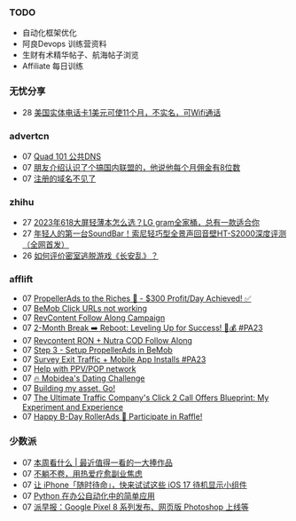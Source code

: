 ### TODO
-  自动化框架优化
-  阿良Devops 训练营资料
-  生财有术精华帖子、航海帖子浏览
-  Affiliate 每日训练

### 无忧分享
<!-- ruyo:START -->
-  28 [美国实体电话卡1美元可使11个月，不实名，可Wifi通话](https://51.ruyo.net/18487.html)<!-- ruyo:END -->

### advertcn
<!-- advertcn:START -->
-  07 [Quad 101 公共DNS](https://www.advertcn.com/forum.php?mod=viewthread&tid=112384)
-  07 [朋友介绍认识了个搞国内联盟的，他说他每个月佣金有8位数](https://www.advertcn.com/forum.php?mod=viewthread&tid=112383)
-  07 [注册的域名不见了](https://www.advertcn.com/forum.php?mod=viewthread&tid=112379)<!-- advertcn:END -->

### zhihu
<!-- zhihu:START -->
-  27 [2023年618大屏轻薄本怎么选？LG gram全家桶，总有一款适合你](http://zhuanlan.zhihu.com/p/632641888?utm_campaign=rss&utm_medium=rss&utm_source=rss&utm_content=title)
-  27 [年轻人的第一台SoundBar！索尼轻巧型全景声回音壁HT-S2000深度评测（全网首发）](http://zhuanlan.zhihu.com/p/630990296?utm_campaign=rss&utm_medium=rss&utm_source=rss&utm_content=title)
-  26 [如何评价密室逃脱游戏《长安乱》？](http://www.zhihu.com/question/563950552/answer/3045961312?utm_campaign=rss&utm_medium=rss&utm_source=rss&utm_content=title)<!-- zhihu:END -->

### afflift
<!-- afflift:START -->
-  07 [PropellerAds to the Riches 🤑 - $300 Profit/Day Achieved! ✅](https://afflift.com/f/threads/propellerads-to-the-riches-%F0%9F%A4%91-300-profit-day-achieved-%E2%9C%85.11567/)
-  07 [BeMob Click URLs not working](https://afflift.com/f/threads/bemob-click-urls-not-working.11759/)
-  07 [RevContent Follow Along Campaign](https://afflift.com/f/threads/revcontent-follow-along-campaign.11760/)
-  07 [2-Month Break ➡️ Reboot: Leveling Up for Success! 💼💰 #PA23](https://afflift.com/f/threads/2-month-break-%E2%9E%A1%EF%B8%8F-reboot-leveling-up-for-success-%F0%9F%92%BC%F0%9F%92%B0-pa23.11560/)
-  07 [Revcontent RON + Nutra COD Follow Along](https://afflift.com/f/threads/revcontent-ron-nutra-cod-follow-along.10896/)
-  07 [Step 3 - Setup PropellerAds in BeMob](https://afflift.com/f/threads/step-3-setup-propellerads-in-bemob.7474/)
-  07 [Survey Exit Traffic + Mobile App Installs #PA23](https://afflift.com/f/threads/survey-exit-traffic-mobile-app-installs-pa23.11712/)
-  07 [Help with PPV/POP network](https://afflift.com/f/threads/help-with-ppv-pop-network.11758/)
-  07 [🔥 Mobidea&#39;s Dating Challenge](https://afflift.com/f/threads/%F0%9F%94%A5-mobideas-dating-challenge.10325/)
-  07 [Building my asset. Go!](https://afflift.com/f/threads/building-my-asset-go.11736/)
-  07 [The Ultimate Traffic Company&#39;s Click 2 Call Offers Blueprint: My Experiment and Experience](https://afflift.com/f/threads/the-ultimate-traffic-companys-click-2-call-offers-blueprint-my-experiment-and-experience.11745/)
-  07 [Happy B-Day RollerAds 🎁 Participate in Raffle!](https://afflift.com/f/threads/happy-b-day-rollerads-%F0%9F%8E%81-participate-in-raffle.11718/)<!-- afflift:END -->

### 少数派
<!-- sspai:START -->
-  07 [本周看什么 | 最近值得一看的一大捧作品](https://sspai.com/post/83395)
-  07 [不躺不卷，用热爱疗愈副业焦虑](https://sspai.com/post/83017)
-  07 [让 iPhone「随时待命」，快来试试这些 iOS 17 待机显示小组件](https://sspai.com/post/83373)
-  07 [Python 在办公自动化中的简单应用](https://sspai.com/post/83196)
-  07 [派早报：Google Pixel 8 系列发布、网页版 Photoshop 上线等](https://sspai.com/post/83389)<!-- sspai:END -->
